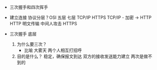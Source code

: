 - 三次握手和四次挥手

- 建立连接
    协议分层？OSI 五层 七层
    TCP/IP
    HTTPS  TCP/IP - 加密 -> HTTP
    HTTP 明文传输 中间人攻击  HTTPS

- 三次握手 底层
    1. 为什么要三次？
        - 比喻
            大雾天 两个人相互打招呼
    2. 目的是什么？
        稳定，确保报文到达
        双方的接收发送能力建立 两次是做不到的